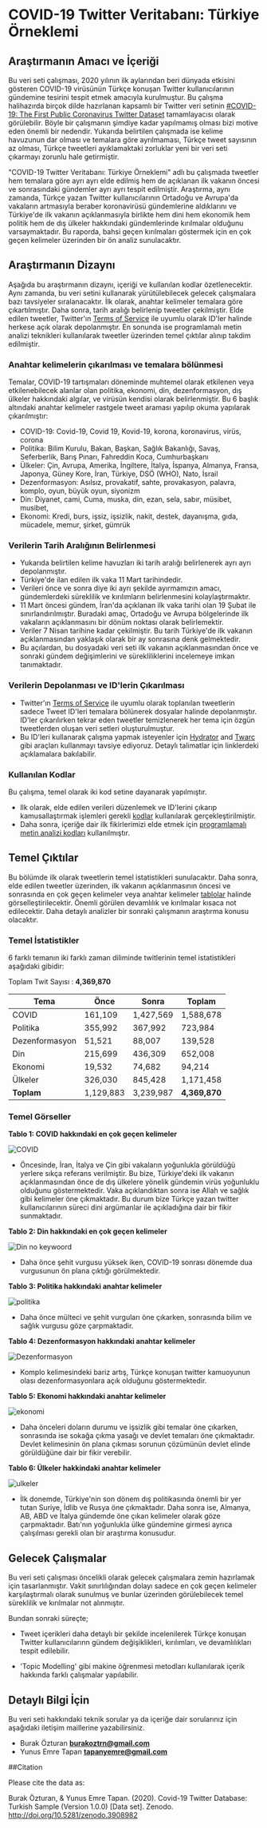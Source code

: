 # COVID-19 Twitter Veritabanı: Türkiye Örneklemi

## Araştırmanın Amacı ve İçeriği

Bu veri seti çalışması, 2020 yılının ilk aylarından beri dünyada etkisini gösteren COVID-19 virüsünün Türkçe konuşan Twitter kullanıcılarının gündemine tesirini tespit etmek amacıyla kurulmuştur.  Bu çalışma halihazırda birçok dilde hazırlanan kapsamlı bir Twitter veri setinin [#COVID-19: The First Public Coronavirus Twitter Dataset](https://github.com/echen102/COVID-19-TweetIDs) tamamlayacısı olarak görülebilir. Böyle bir çalışmanın şimdiye kadar yapılmamış olması bizi motive eden önemli bir nedendir. Yukarıda belirtilen çalışmada ise kelime havuzunun dar olması ve temalara göre ayrılmaması, Türkçe tweet sayısının az olması, Türkçe tweetleri ayıklamaktaki zorluklar yeni bir veri seti çıkarmayı zorunlu hale getirmiştir. 

"COVID-19 Twitter Veritabanı: Türkiye Örneklemi" adlı bu çalışmada tweetler hem temalara göre ayrı ayrı elde edilmiş hem de açıklanan ilk vakanın öncesi ve sonrasındaki gündemler ayrı ayrı tespit edilmiştir. Araştırma, aynı zamanda, Türkçe yazan Twitter kullanıcılarının Ortadoğu ve Avrupa'da vakaların artmasıyla beraber koronavirüsü gündemlerine aldıklarını ve Türkiye'de ilk vakanın açıklanmasıyla birlikte hem dini hem ekonomik hem politik hem de dış ülkeler hakkındaki gündemlerinde kırılmalar olduğunu varsaymaktadır. Bu raporda, bahsi geçen kırılmaları göstermek için en çok geçen kelimeler üzerinden bir ön analiz sunulacaktır. 

## Araştırmanın Dizaynı

Aşağıda bu araştırmanın dizaynı, içeriği ve kullanılan kodlar özetlenecektir. Aynı zamanda, bu veri setini kullanarak yürütülebilecek gelecek çalışmalara bazı tavsiyeler sıralanacaktır. İlk olarak, anahtar kelimeler temalara göre çıkartılmıştır. Daha sonra, tarih aralığı belirlenip tweetler çekilmiştir. Elde edilen tweetler, Twitter'ın [Terms of Service](https://developer.twitter.com/en/developer-terms/agreement-and-policy) ile uyumlu olarak ID'ler halinde herkese açık olarak depolanmıştır. En sonunda ise programlamalı metin analizi teknikleri kullanılarak tweetler üzerinden temel çıktılar alınıp takdim edilmiştir. 

### Anahtar kelimelerin çıkarılması ve temalara bölünmesi

Temalar, COVID-19 tartışmaları döneminde muhtemel olarak etkilenen veya etkilenebilecek alanlar olan politika, ekonomi, din, dezenformasyon, dış ülkeler hakkındaki algılar, ve virüsün kendisi olarak belirlenmiştir. Bu 6 başlık altındaki anahtar kelimeler rastgele tweet araması yapılıp okuma yapılarak çıkarılmıştır:

  * COVID-19: Covid-19, Covid 19, Kovid-19, korona, koronavirus, virüs, corona 
  * Politika: Bilim Kurulu, Bakan, Başkan, Sağlık Bakanlığı, Savaş, Seferberlik, Barış Pınarı, Fahreddin Koca, Cumhurbaşkanı
  * Ülkeler: Çin, Avrupa, Amerika, İngiltere, İtalya, İspanya, Almanya, Fransa, Japonya, Güney Kore, İran, Türkiye, DSÖ (WHO), Nato, İsrail
  * Dezenformasyon: Asılsız, provakatif, sahte, provakasyon, palavra, komplo, oyun, büyük oyun,  siyonizm
  * Din: Diyanet, cami, Cuma, muska, din, ezan, sela, sabır, müsibet, musibet, 
  * Ekonomi: Kredi, burs, işsiz, işsizlik, nakit, destek, dayanışma, gıda, mücadele, memur, şirket, gümrük
  
### Verilerin Tarih Aralığının Belirlenmesi

  * Yukarıda belirtilen kelime havuzları iki tarih aralığı belirlenerek ayrı ayrı depolanmıştır. 
  * Türkiye'de ilan edilen ilk vaka 11 Mart tarihindedir. 
  * Verileri önce ve sonra diye iki ayrı şekilde ayırmamızın amacı, gündemlerdeki süreklilik ve kırılımların belirlenmesini kolaylaştırmaktır.
  * 11 Mart öncesi gündem, İran'da açıklanan ilk vaka tarihi olan 19 Şubat ile sınırlandırılmıştır. Buradaki amaç, Ortadoğu ve Avrupa bölgelerinde ilk vakaların açıklanmasını bir dönüm noktası olarak belirlemektir. 
  * Veriler 7 Nisan tarihine kadar çekilmiştir. Bu tarih Türkiye'de ilk vakanın açıklanmasından yaklaşık olarak bir ay sonrasına denk gelmektedir. 
  * Bu açılardan, bu dosyadaki veri seti ilk vakanın açıklanmasından önce ve sonraki gündem değişimlerini ve sürekliliklerini incelemeye imkan tanımaktadır.

### Verilerin Depolanması ve ID'lerin Çıkarılması

  * Twitter'ın [Terms of Service](https://developer.twitter.com/en/developer-terms/agreement-and-policy) ile uyumlu olarak toplanılan tweetlerin sadece Tweet ID'leri temalara bölünerek dosyalar halinde depolanmıştır. ID'ler çıkarılırken tekrar eden  tweetler temizlenerek her tema için özgün tweetlerden oluşan veri setleri oluşturulmuştur.
  * Bu ID'leri kullanarak çalışma yapmak isteyenler için [Hydrator](https://github.com/DocNow/hydrator) and [Twarc](https://github.com/DocNow/twarc) gibi araçları kullanmayı tavsiye ediyoruz. Detaylı talimatlar için linklerdeki açıklamalara bakılabilir. 

### Kullanılan Kodlar

Bu çalışma, temel olarak iki kod setine dayanarak yapılmıştır.
 * Ilk olarak, elde edilen verileri düzenlemek ve ID'lerini çıkarıp kamusallaştırmak işlemleri gerekli [kodlar](https://github.com/burakozturan/tria-covid19/blob/master/kodlar%20(codes)/data/data_birlestirme.ipynb) kullanılarak gerçekleştirilmiştir.
 * Daha sonra, içeriğe dair ilk fikirlerimizi elde etmek için [programlamalı metin analizi kodları](https://github.com/burakozturan/tria-covid19/blob/master/kodlar%20(codes)/analiz/Covid_quantitative_text_analysis.ipynb)
kullanılmıştır.

## Temel Çıktılar

Bu bölümde ilk olarak tweetlerin temel istatistikleri sunulacaktır. Daha sonra, elde edilen tweetler üzerinden, ilk vakanın açıklanmasının öncesi ve sonrasında en çok geçen kelimeler veya anahtar kelimeler [tablolar](https://github.com/burakozturan/tria-covid19/tree/master/sonuç%20tabloları) halinde görselleştirilecektir. Önemli görülen devamlılık ve kırılmalar kısaca not edilecektir. Daha detaylı analizler bir sonraki çalışmanın araştırma konusu olacaktır.

### Temel İstatistikler
6 farklı temanın iki farklı zaman diliminde twitlerinin temel istatistikleri aşağıdaki gibidir:

Toplam Twit Sayısı : **4,369,870**

| **Tema**        | Önce          | Sonra            | **Toplam**         |
|-------------    |-----          |------------      |----------------    |
| COVID           | 161,109       | 1,427,569        | 1,588,678          |
| Politika        | 355,992       | 367,992          | 723,984            |
| Dezenformasyon  | 51,521        | 88,007           | 139,528            |
| Din             | 215,699       | 436,309          | 652,008            |
| Ekonomi         | 19,532        | 74,682           | 94,214             |
| Ülkeler         | 326,030       | 845,428          | 1,171,458          |
| **Toplam**      | 1,129,883     | 3,239,987        | **4,369,870**      |


### Temel Görseller

**Tablo 1: COVID hakkındaki en çok geçen kelimeler**

![COVID](https://github.com/burakozturan/tria-covid19/blob/master/sonuç%20tabloları/Covid_karşılaştırma.png)

* Öncesinde, İran, İtalya ve Çin gibi vakaların yoğunlukla görüldüğü yerlere sıkça referans verilmiştir. Bu bize, Türkiye'deki ilk vakanın açıklanmasından önce de dış ülkelere yönelik gündemin virüs yoğunluklu olduğunu göstermektedir. Vaka açıklandıktan sonra ise Allah ve sağlık gibi kelimeler öne çıkmaktadır. Bu durum bize Türkçe yazan twitter kullanıcılarının süreci dini argümanlar ile açıkladığına dair bir fikir sunmaktadır. 

**Tablo 2: Din hakkındaki en çok geçen kelimeler**

![Din no keywoord](https://github.com/burakozturan/tria-covid19/blob/master/sonuç%20tabloları/Din_comparison_no_keyword.png)

* Daha önce şehit vurgusu yüksek iken, COVID-19 sonrası dönemde dua vurgusunun ön plana çıktığı görülmektedir. 

**Tablo 3: Politika hakkındaki anahtar kelimeler**

![politika](https://github.com/burakozturan/tria-covid19/blob/master/sonuç%20tabloları/Politikaaaaa_comparison.png)

* Daha önce mülteci ve şehit vurguları öne çıkarken, sonrasında bilim ve sağlık vurgusu göze çarpmaktadir. 

**Tablo 4: Dezenformasyon hakkındaki anahtar kelimeler**

![Dezenformasyon](https://github.com/burakozturan/tria-covid19/blob/master/sonuç%20tabloları/Dezenformasyon_Karşılaştırma.png)

* Komplo kelimesindeki bariz artış, Türkçe konuşan twitter kamuoyunun olası dezenformasyonlara açık olduğunu göstermektedir. 

**Tablo 5: Ekonomi hakkındaki anahtar kelimeler**

![ekonomi](https://github.com/burakozturan/tria-covid19/blob/master/sonuç%20tabloları/Ekonomi_Karşılaştırma.png)

* Daha önceleri doların durumu ve işsizlik gibi temalar öne çıkarken, sonrasında ise sokağa çıkma yasağı ve devlet temaları öne çıkmaktadır. Devlet kelimesinin ön plana çıkması sorunun çözümünün devlet elinde görüldüğüne dair bir fikir verebilir.

**Tablo 6: Ülkeler hakkindaki anahtar kelimeler**

![ulkeler](https://github.com/burakozturan/tria-covid19/blob/master/sonuç%20tabloları/Ulkeler_Karşılaştırma.png)

* İlk donemde, Türkiye'nin son dönem dış politikasında önemli bir yer tutan Suriye, İdlib ve Rusya öne çıkmaktadır. Daha sonra ise, Almanya, AB, ABD ve İtalya gündemde öne çıkan kelimeler olarak göze çarpmaktadır. Batı'nın yoğunlukla ülke gündemine girmesi ayrıca çalışılması gerekli olan bir araştırma konusudur.


## Gelecek Çalışmalar

Bu veri seti çalışması öncelikli olarak gelecek çalışmalara zemin hazırlamak için tasarlanmıştır. Vakit sınırlılığından dolayı sadece en çok geçen kelimeler karşılaştırmalı olarak sunulmuş ve bunlar üzerinden görülebilecek temel süreklilik ve kırılmalar not alınmıştır. 

Bundan sonraki süreçte;

* Tweet içerikleri daha detaylı bir şekilde incelenilerek Türkçe konuşan Twitter kullanıcılarınn gündem değişiklikleri, kırılımları, ve devamlılıkları tespit edilebilir. 

* 'Topic Modelling' gibi makine öğrenmesi metodları kullanılarak içerik hakkında farklı çalışmalar yapılabilir. 

## Detaylı Bilgi İçin

Bu veri seti hakkındaki teknik sorular ya da içeriğe dair sorularınız için aşağıdaki iletişim maillerine yazabilirsiniz.
* Burak Özturan **burakoztrn@gmail.com**
* Yunus Emre Tapan **tapanyemre@gmail.com**


##Citation 

Please cite the data as:

Burak Özturan, & Yunus Emre Tapan. (2020). Covid-19 Twitter Database: Turkish Sample (Version 1.0.0) [Data set]. Zenodo. http://doi.org/10.5281/zenodo.3908982



